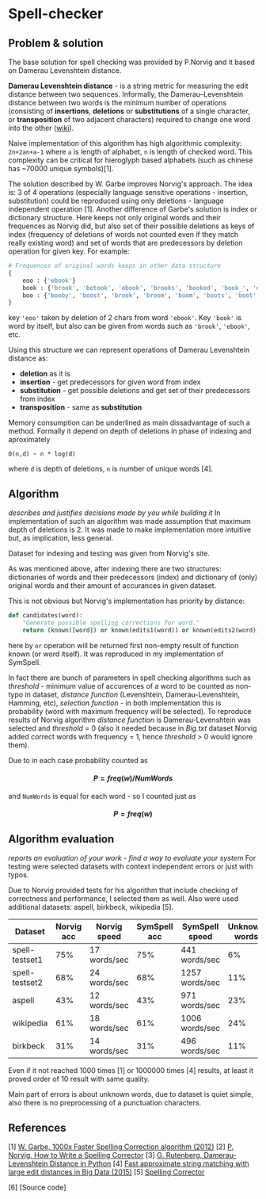 # Spell-checker

## Problem & solution
The base solution for spell checking was provided by P.Norvig and it based on Damerau Levenshtein distance.

**Damerau Levenshtein distance** - is a string metric for measuring the edit distance between two sequences. Informally, the Damerau–Levenshtein distance between two words is the minimum number of operations (consisting of **insertions**, **deletions** or **substitutions** of a single character, or **transposition** of two adjacent characters) required to change one word into the other ([wiki](https://en.wikipedia.org/wiki/Damerau%E2%80%93Levenshtein_distance)).

Naive implementation of this algorithm has high algorithmic complexity: ```2n+2an+a-1``` where ```a``` is length of alphabet, ```n``` is length of checked word. This complexity can be critical for hieroglyph based alphabets (such as chinese has ~70000 unique symbols)[1].

The solution described by W. Garbe improves Norvig's approach. The idea is: 3 of 4 operations (especially language sensitive operations - insertion, substitution) could be reproduced using only deletions - language independent operation [1]. Another difference of Garbe's solution is index or dictionary structure. Here keeps not only original words and their frequences as Norvig did, but also set of their possible deletions as keys of index (frequency of deletions of words not counted even if they match really existing word) and set of words that are predecessors by deletion operation for given key. For example: 
```python
# Frequences of original words keeps in other data structure
{
    eoo : {'ebook'}
    book : {'brook', 'betook', 'ebook', 'brooks', 'booked', 'book_', 'ebooks', 'books'}
    boo : {'booby', 'boost', 'brook', 'broom', 'boom', 'boots', 'boot', 'blood', 'boone', 'book', 'bosom', 'ebook', 'boor', 'booty', 'boon', 'booth', 'bloom', 'brood', 'books', 'book_'}
}
```
key ```'eoo'``` taken by deletion of 2 chars from word ```'ebook'```. Key ```'book'``` is word by itself, but also can be given from words such as ```'brook'```, ```'ebook'```, etc. 

Using this structure we can represent operations of Damerau Levenshtein distance as:
* **deletion** as it is
* **insertion** - get predecessors for given word from index
* **substitution** - get possible deletions and get set of their predecessors from index
* **transposition** - same as **substitution**

Memory consumption can be underlined as main dissadvantage of such a method. Formally it depend on depth of deletions in phase of indexing and aproximately 
```
O(n,d) ~ n * log(d)
```
where ```d``` is depth of deletions, ```n``` is number of unique words [4].

## Algorithm 
*describes and justifies decisions made by you while building it*
In implementation of such an algorithm was made assumption that maximum depth of deletions is 2. It was made to make implementation more intuitive but, as implication, less general. 

Dataset for indexing and testing was given from Norvig's site.

As was mentioned above, after indexing there are two structures: dictionaries of words and their predecessors (index) and dictionary of (only) original words and their amount of accurances in given dataset.

This is not obvious but Norvig's implementation has priority by distance:
```python
def candidates(word): 
    "Generate possible spelling corrections for word."
    return (known([word]) or known(edits1(word)) or known(edits2(word)) or [word])
```
here by ```or``` operation will be returned first non-empty result of function known (or word itself). It was reproduced in my implementation of SymSpell.

In fact there are bunch of parameters in spell checking algorithms such as *threshold* - minimum value of accurences of a word to be counted as non-typo in dataset, *distance function* (Levenshtein, Damerau-Levenshtein, Hamming, etc), *selection function* - in both implementation this is probability (word with maximum frequency will be selected).
To reproduce results of Norvig algorithm *distance function* is Damerau-Levenshtein was selected and *threshold* = 0 (also it needed because in *Big.txt* dataset Norvig added correct words with frequency = 1, hence *threshold* > 0 would ignore them).

Due to in each case probability counted as 

#### $$ P=freq(w)/NumWords $$

and ```NumWords``` is equal for each word - so I counted just as 

#### $$ P=freq(w) $$


## Algorithm evaluation
*reports an evaluation of your work - find a way to evaluate your system*
For testing were selected datasets with context independent errors or just with typos.

Due to Norvig provided tests for his algorithm that include checking of correctness and performance, I selected them as well. 
Also were used additional datasets: aspell, birkbeck, wikipedia [5]. 

| Dataset | Norvig acc | Norvig speed | SymSpell acc| SymSpell speed | Unknown words |
| --------       | -------- | -------- | -------- | -------- | -------- |
| spell-testset1 | 75%     | 17 words/sec    | 75% | 441 words/sec  | 6%  |
| spell-testset2 | 68%     | 24 words/sec    | 68% | 1257 words/sec | 11% |
| aspell         | 43%     | 12 words/sec    | 43% | 971 words/sec  | 23% |
| wikipedia      | 61%     | 18 words/sec    | 61% | 1006 words/sec | 24% |
| birkbeck       | 31%     | 14 words/sec    | 31% | 496 words/sec  | 11% |

Even if it not reached 1000 times [1] or 1000000 times [4] results, at least it proved order of 10 result with same quality. 

Main part of errors is about unknown words, due to dataset is quiet simple, also there is no preprocessing of a punctuation characters.

## References
[1] [W. Garbe, 1000x Faster Spelling Correction algorithm (2012)](https://medium.com/@wolfgarbe/1000x-faster-spelling-correction-algorithm-2012-8701fcd87a5f)
[2] [P. Norvig, How to Write a Spelling Corrector](http://norvig.com/spell-correct.html)
[3] [G. Rutenberg, Damerau-Levenshtein Distance in Python](https://www.guyrutenberg.com/2008/12/15/damerau-levenshtein-distance-in-python/)
[4] [Fast approximate string matching with large edit distances in Big Data (2015)](https://medium.com/@wolfgarbe/fast-approximate-string-matching-with-large-edit-distances-in-big-data-2015-9174a0968c0b)
[5] [Spelling Corrector](https://www.kaggle.com/bittlingmayer/spelling/version/2#wikipedia.txt)

[6] [Source code]
